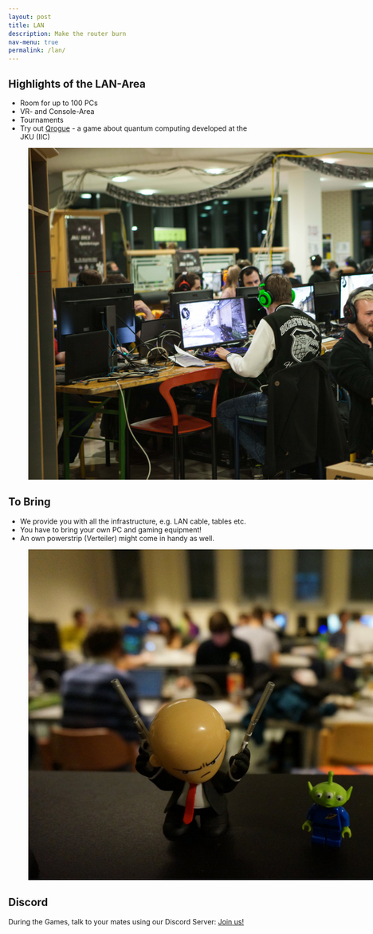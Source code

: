 ```yaml
---
layout: post
title: LAN
description: Make the router burn
nav-menu: true
permalink: /lan/
---
```


## Highlights of the LAN-Area

* Room for up to 100 PCs
* VR- and Console-Area
* Tournaments
* Try out <a class="dotted" href="https://github.com/7Magic7Mike7/Qrogue">Qrogue</a> - a game about quantum computing developed at the JKU (IIC)

<figure>
   <img src="/assets/images/lan/lan_panorama.jpg" style="max-width: 1000px;"
      alt="Panorama of the lan area 2018" />
   <figcaption></figcaption>
</figure>

## To Bring
* We provide you with all the infrastructure, e.g. LAN cable, tables etc.
* You have to bring your own PC and gaming equipment!
* An own powerstrip (Verteiler) might come in handy as well. 

<figure>
   <img src="/assets/images/lan/hitman.jpg" style="max-width: 1000px;"
      alt="Hitman figure with blurred lan in background" />
   <figcaption></figcaption>
</figure>

## Discord

During the Games, talk to your mates using our Discord Server: <a href="{{ site.discord_url }}"> Join us! </a> 
